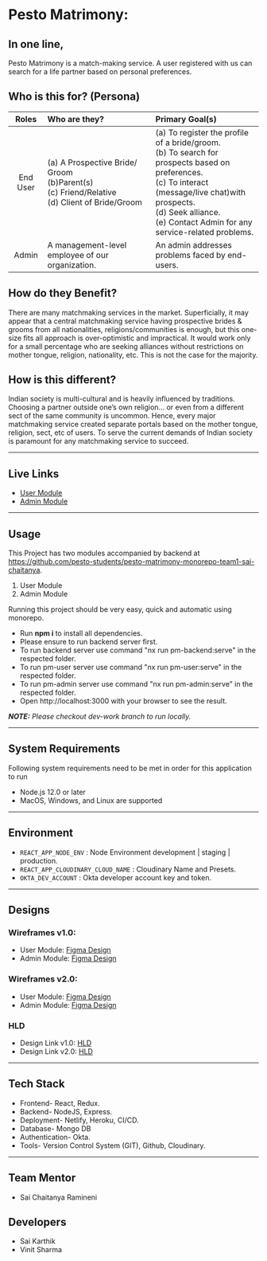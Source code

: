 # Pesto Matrimony:

## In one line,

Pesto Matrimony is a match-making service. A user registered with us can search for a life partner based on personal preferences.

## Who is this for? (Persona)

| Roles | Who are they? | Primary Goal(s) |
|     :---:    |     :---      |     :---     |
| End User     | (a) A Prospective Bride/ Groom </br> (b)Parent(s) </br> (c) Friend/Relative </br> (d) Client of Bride/Groom     | (a) To register the profile of a bride/groom. </br> (b) To search for prospects based on preferences. </br> (c) To interact (message/live chat)with prospects. </br> (d) Seek alliance. </br> (e) Contact Admin for any service-related problems. |
| Admin    | A management-level employee of our organization. | An admin addresses problems faced by end-users. | 

## How do they Benefit?
There are many matchmaking services in the market. Superficially, it may appear that a central matchmaking service having prospective brides & grooms from all nationalities, religions/communities is enough, but this one-size fits all approach is over-optimistic and impractical. It would work only for a small percentage who are seeking alliances without restrictions on mother tongue, religion, nationality, etc. This is not the case for the majority.

## How is this different?
Indian society is multi-cultural and is heavily influenced by traditions. Choosing a partner outside one’s own religion… or even from a different sect of the same community is uncommon. Hence, every major matchmaking service created separate portals based on the mother tongue, religion, sect, etc of users. To serve the current demands of Indian society is paramount for any matchmaking service to succeed.

---

## Live Links
 
+ [User Module](https://pestomatrimony.netlify.app/login) </br>
+ [Admin Module](https://pestomatrimony-admin.netlify.app/admin-login)

---

## Usage

This Project has two modules accompanied by backend at https://github.com/pesto-students/pesto-matrimony-monorepo-team1-sai-chaitanya.
1. User Module</br>
2. Admin Module</br>

Running this project should be very easy, quick and automatic using monorepo.
+ Run **npm i** to install all dependencies.</br>
+ Please ensure to run backend server first.</br>
+ To run backend server use command "nx run pm-backend:serve" in the respected folder.</br>
+ To run pm-user server use command "nx run pm-user:serve" in the respected folder.</br>
+ To run pm-admin server use command "nx run pm-admin:serve" in the respected folder.</br>
+ Open http://localhost:3000 with your browser to see the result.</br>

***NOTE:*** *Please checkout dev-work branch to run locally.*

---

## System Requirements
Following system requirements need to be met in order for this application to run

+ Node.js 12.0 or later
+ MacOS, Windows, and Linux are supported

---

## Environment
 + `REACT_APP_NODE_ENV` : Node Environment development | staging | production. </br>
 + `REACT_APP_CLOUDINARY_CLOUD_NAME` : Cloudinary Name and Presets. </br>
 + `OKTA_DEV_ACCOUNT` : Okta developer account key and token. </br>

---

## Designs

### Wireframes v1.0:
 + User Module: [Figma Design](https://www.figma.com/file/RgRxSqmAd8yFDBiEBsgBUu/PestoMatrimony?node-id=0%3A1) </br>
 + Admin Module: [Figma Design](https://www.figma.com/file/RgRxSqmAd8yFDBiEBsgBUu/PestoMatrimony?node-id=0%3A1) </br>
###  Wireframes v2.0: </br>
 + User Module: [Figma Design](https://www.figma.com/file/RgRxSqmAd8yFDBiEBsgBUu/PestoMatrimony?node-id=0%3A1) </br>
 + Admin Module: [Figma Design](https://www.figma.com/file/RgRxSqmAd8yFDBiEBsgBUu/PestoMatrimony?node-id=0%3A1) </br>
### HLD </br>
 + Design Link v1.0: [HLD](https://miro.com/app/board/uXjVOjzZcjw=/) </br>
 + Design Link v2.0: [HLD](https://miro.com/app/board/uXjVOjzZcjw=/) </br>
 
 ---
 
## Tech Stack
 + Frontend- React, Redux. </br>
 + Backend- NodeJS, Express. </br>
 + Deployment- Netlify, Heroku, CI/CD. </br>
 + Database- Mongo DB </br>
 + Authentication- Okta. </br>
 + Tools- Version Control System (GIT), Github, Cloudinary. </br>
 
 ---
 
 ## Team Mentor 
  + Sai Chaitanya Ramineni
 ## Developers
 
  + Sai Karthik
  + Vinit Sharma
 



